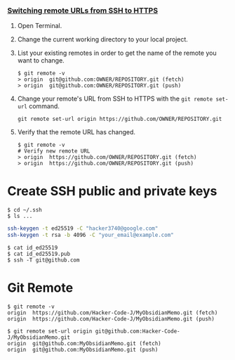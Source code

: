
### [Switching remote URLs from SSH to HTTPS](https://docs.github.com/en/get-started/getting-started-with-git/managing-remote-repositories#switching-remote-urls-from-ssh-to-https)

1. Open Terminal.
    
2. Change the current working directory to your local project.
    
3. List your existing remotes in order to get the name of the remote you want to change.
    
    ```shell
    $ git remote -v
    > origin  git@github.com:OWNER/REPOSITORY.git (fetch)
    > origin  git@github.com:OWNER/REPOSITORY.git (push)
    ```
    
4. Change your remote's URL from SSH to HTTPS with the `git remote set-url` command.
    
    ```shell
    git remote set-url origin https://github.com/OWNER/REPOSITORY.git
    ```
    
5. Verify that the remote URL has changed.
    
    ```shell
    $ git remote -v
    # Verify new remote URL
    > origin  https://github.com/OWNER/REPOSITORY.git (fetch)
    > origin  https://github.com/OWNER/REPOSITORY.git (push)
    ```

# Create SSH public and private keys

```shell
$ cd ~/.ssh
$ ls ...
```

```bash
ssh-keygen -t ed25519 -C "hacker3740@google.com"
ssh-keygen -t rsa -b 4096 -C "your_email@example.com"
```

```shell
$ cat id_ed25519
$ cat id_ed25519.pub
$ ssh -T git@github.com
```

# Git Remote

```shell
$ git remote -v
origin	https://github.com/Hacker-Code-J/MyObsidianMemo.git (fetch)
origin	https://github.com/Hacker-Code-J/MyObsidianMemo.git (push)
            
$ git remote set-url origin git@github.com:Hacker-Code-J/MyObsidianMemo.git
origin	git@github.com:MyObsidianMemo.git (fetch)
origin	git@github.com:MyObsidianMemo.git (push)
```